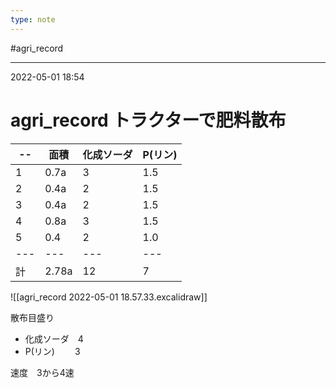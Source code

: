 ```yaml
---
type: note
---
```


#agri_record

---
2022-05-01  18:54

# agri_record  トラクターで肥料散布

| --  | 面積  | 化成ソーダ | P(リン) |
| --- | ----- | ---------- | ------- |
| 1   | 0.7a  | 3          | 1.5     |
| 2   | 0.4a  | 2          | 1.5     |
| 3   | 0.4a  | 2          | 1.5     |
| 4   | 0.8a  | 3          | 1.5     |
| 5   | 0.4   | 2          | 1.0     |
| --- | ---   | ---        | ---     |
| 計  | 2.78a | 12         | 7       |


![[agri_record 2022-05-01 18.57.33.excalidraw]]


散布目盛り

-   化成ソーダ　4
-   P(リン)　　 3

速度　3から4速